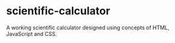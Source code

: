 # scientific-calculator

A working scientific calculator designed using concepts of HTML, JavaScript and CSS.
